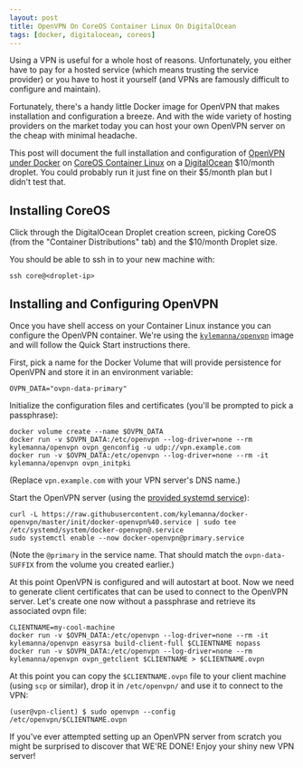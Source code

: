 ```yaml
---
layout: post
title: OpenVPN On CoreOS Container Linux On DigitalOcean
tags: [docker, digitalocean, coreos]
---
```


Using a VPN is useful for a whole host of reasons.  Unfortunately, you
either have to pay for a hosted service (which means trusting the service
provider) or you have to host it yourself (and VPNs are famously difficult
to configure and maintain).

Fortunately, there's a handy little Docker image for OpenVPN that makes
installation and configuration a breeze.  And with the wide variety of
hosting providers on the market today you can host your own OpenVPN server
on the cheap with minimal headache.

This post will document the full installation and configuration of [OpenVPN
under Docker](https://hub.docker.com/r/kylemanna/openvpn/) on [CoreOS
Container Linux](https://coreos.com/os/docs/latest/) on a
[DigitalOcean](https://www.digitalocean.com/) $10/month droplet.  You could
probably run it just fine on their $5/month plan but I didn't test that.

## Installing CoreOS

Click through the DigitalOcean Droplet creation screen, picking CoreOS
(from the "Container Distributions" tab) and the $10/month Droplet size.

You should be able to ssh in to your new machine with:

```
ssh core@<droplet-ip>
```

## Installing and Configuring OpenVPN

Once you have shell access on your Container Linux instance you can
configure the OpenVPN container.  We're using the
[`kylemanna/openvpn`](https://hub.docker.com/r/kylemanna/openvpn/) image
and will follow the Quick Start instructions there.

First, pick a name for the Docker Volume that will provide persistence for
OpenVPN and store it in an environment variable:

```
OVPN_DATA="ovpn-data-primary"
```

Initialize the configuration files and certificates (you'll be prompted to
pick a passphrase):

```
docker volume create --name $OVPN_DATA
docker run -v $OVPN_DATA:/etc/openvpn --log-driver=none --rm kylemanna/openvpn ovpn_genconfig -u udp://vpn.example.com
docker run -v $OVPN_DATA:/etc/openvpn --log-driver=none --rm -it kylemanna/openvpn ovpn_initpki
```

(Replace `vpn.example.com` with your VPN server's DNS name.)

Start the OpenVPN server (using the [provided systemd
service](https://github.com/kylemanna/docker-openvpn/blob/master/docs/systemd.md)):

```
curl -L https://raw.githubusercontent.com/kylemanna/docker-openvpn/master/init/docker-openvpn%40.service | sudo tee /etc/systemd/system/docker-openvpn@.service
sudo systemctl enable --now docker-openvpn@primary.service
```

(Note the `@primary` in the service name. That should match the
`ovpn-data-SUFFIX` from the volume you created earlier.)

At this point OpenVPN is configured and will autostart at boot.  Now we
need to generate client certificates that can be used to connect to the
OpenVPN server.  Let's create one now without a passphrase and retrieve its
associated ovpn file:

```
CLIENTNAME=my-cool-machine
docker run -v $OVPN_DATA:/etc/openvpn --log-driver=none --rm -it kylemanna/openvpn easyrsa build-client-full $CLIENTNAME nopass
docker run -v $OVPN_DATA:/etc/openvpn --log-driver=none --rm kylemanna/openvpn ovpn_getclient $CLIENTNAME > $CLIENTNAME.ovpn
```

At this point you can copy the `$CLIENTNAME.ovpn` file to your client
machine (using `scp` or similar), drop it in `/etc/openvpn/` and use it to
connect to the VPN:

```
(user@vpn-client) $ sudo openvpn --config /etc/openvpn/$CLIENTNAME.ovpn
```

If you've ever attempted setting up an OpenVPN server from scratch you
might be surprised to discover that WE'RE DONE!  Enjoy your shiny new VPN
server!
